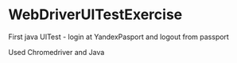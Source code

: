 # WebDriverUITestExercise

First java UITest - login at YandexPasport and logout from passport

Used Chromedriver and Java
